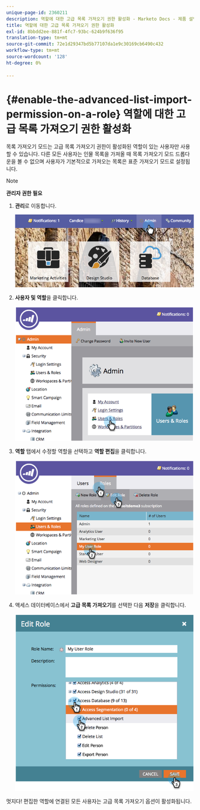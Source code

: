 ```yaml
---
unique-page-id: 2360211
description: 역할에 대한 고급 목록 가져오기 권한 활성화 - Marketo Docs - 제품 설명서
title: 역할에 대한 고급 목록 가져오기 권한 활성화
exl-id: 8bbdd2ee-881f-4fc7-93bc-624b9f636f95
translation-type: tm+mt
source-git-commit: 72e1d29347bd5b77107da1e9c30169cb6490c432
workflow-type: tm+mt
source-wordcount: '128'
ht-degree: 0%

---
```


# {#enable-the-advanced-list-import-permission-on-a-role} 역할에 대한 고급 목록 가져오기 권한 활성화

목록 가져오기 모드는 고급 목록 가져오기 권한이 활성화된 역할이 있는 사용자만 사용할 수 있습니다. 다른 모든 사용자는 인물 목록을 가져올 때 목록 가져오기 모드 드롭다운을 볼 수 없으며 사용자가 기본적으로 가져오는 목록은 표준 가져오기 모드로 설정됩니다.

>[!NOTE]
>
>**관리자 권한 필요**

1. **관리**&#x200B;로 이동합니다.

   ![](assets/adminhand-2.png)

1. **사용자 및 역할**&#x200B;을 클릭합니다.

   ![](assets/image2014-9-17-11-3a50-3a38.png)

1. **역할** 탭에서 수정할 역할을 선택하고 **역할 편집**&#x200B;을 클릭합니다.

   ![](assets/image2014-9-17-11-3a51-3a49.png)

1. 액세스 데이터베이스에서 **고급 목록 가져오기**&#x200B;를 선택한 다음 **저장**&#x200B;을 클릭합니다.

   ![](assets/four-1.png)

멋지다! 편집한 역할에 연결된 모든 사용자는 고급 목록 가져오기 옵션이 활성화됩니다.
